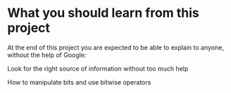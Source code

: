 # What you should learn from this project
At the end of this project you are expected to be able to explain to anyone, without the help of Google:

Look for the right source of information without too much help

How to manipulate bits and use bitwise operators


